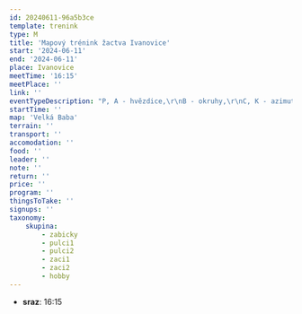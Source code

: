 ```yaml
---
id: 20240611-96a5b3ce
template: trenink
type: M
title: 'Mapový trénink žactva Ivanovice'
start: '2024-06-11'
end: '2024-06-11'
place: Ivanovice
meetTime: '16:15'
meetPlace: ''
link: ''
eventTypeDescription: "P, A - hvězdice,\r\nB - okruhy,\r\nC, K - azimuťák bez cest"
startTime: ''
map: 'Velká Baba'
terrain: ''
transport: ''
accomodation: ''
food: ''
leader: ''
note: ''
return: ''
price: ''
program: ''
thingsToTake: ''
signups: ''
taxonomy:
    skupina:
        - zabicky
        - pulci1
        - pulci2
        - zaci1
        - zaci2
        - hobby
---
```


* **sraz**: 16:15
